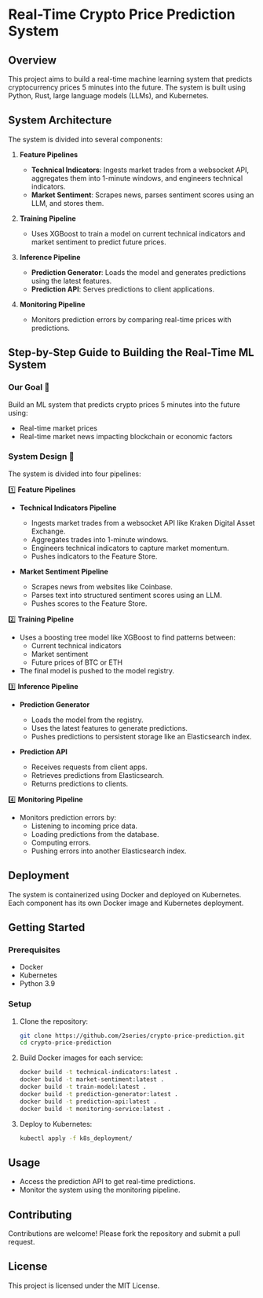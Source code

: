 # Real-Time Crypto Price Prediction System

## Overview
This project aims to build a real-time machine learning system that predicts cryptocurrency prices 5 minutes into the future. The system is built using Python, Rust, large language models (LLMs), and Kubernetes.

## System Architecture
The system is divided into several components:

1. **Feature Pipelines**
   - **Technical Indicators**: Ingests market trades from a websocket API, aggregates them into 1-minute windows, and engineers technical indicators.
   - **Market Sentiment**: Scrapes news, parses sentiment scores using an LLM, and stores them.

2. **Training Pipeline**
   - Uses XGBoost to train a model on current technical indicators and market sentiment to predict future prices.

3. **Inference Pipeline**
   - **Prediction Generator**: Loads the model and generates predictions using the latest features.
   - **Prediction API**: Serves predictions to client applications.

4. **Monitoring Pipeline**
   - Monitors prediction errors by comparing real-time prices with predictions.

## Step-by-Step Guide to Building the Real-Time ML System

### Our Goal 🎯

Build an ML system that predicts crypto prices 5 minutes into the future using:
- Real-time market prices
- Real-time market news impacting blockchain or economic factors

### System Design 📐

The system is divided into four pipelines:

1️⃣ **Feature Pipelines**

- **Technical Indicators Pipeline**
  - Ingests market trades from a websocket API like Kraken Digital Asset Exchange.
  - Aggregates trades into 1-minute windows.
  - Engineers technical indicators to capture market momentum.
  - Pushes indicators to the Feature Store.

- **Market Sentiment Pipeline**
  - Scrapes news from websites like Coinbase.
  - Parses text into structured sentiment scores using an LLM.
  - Pushes scores to the Feature Store.

2️⃣ **Training Pipeline**

- Uses a boosting tree model like XGBoost to find patterns between:
  - Current technical indicators
  - Market sentiment
  - Future prices of BTC or ETH
- The final model is pushed to the model registry.

3️⃣ **Inference Pipeline**

- **Prediction Generator**
  - Loads the model from the registry.
  - Uses the latest features to generate predictions.
  - Pushes predictions to persistent storage like an Elasticsearch index.

- **Prediction API**
  - Receives requests from client apps.
  - Retrieves predictions from Elasticsearch.
  - Returns predictions to clients.

4️⃣ **Monitoring Pipeline**

- Monitors prediction errors by:
  - Listening to incoming price data.
  - Loading predictions from the database.
  - Computing errors.
  - Pushing errors into another Elasticsearch index.

## Deployment
The system is containerized using Docker and deployed on Kubernetes. Each component has its own Docker image and Kubernetes deployment.

## Getting Started

### Prerequisites
- Docker
- Kubernetes
- Python 3.9

### Setup
1. Clone the repository:
   ```bash
   git clone https://github.com/2series/crypto-price-prediction.git
   cd crypto-price-prediction
   ```

2. Build Docker images for each service:
   ```bash
   docker build -t technical-indicators:latest .
   docker build -t market-sentiment:latest .
   docker build -t train-model:latest .
   docker build -t prediction-generator:latest .
   docker build -t prediction-api:latest .
   docker build -t monitoring-service:latest .
   ```

3. Deploy to Kubernetes:
   ```bash
   kubectl apply -f k8s_deployment/
   ```

## Usage
- Access the prediction API to get real-time predictions.
- Monitor the system using the monitoring pipeline.

## Contributing
Contributions are welcome! Please fork the repository and submit a pull request.

## License
This project is licensed under the MIT License.
